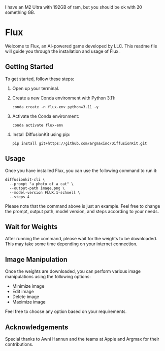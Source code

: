I have an M2 Ultra with 192GB of ram, but you should be ok with 20 something GB.

# Flux

Welcome to Flux, an AI-powered game developed by LLC. This readme file will guide you through the installation and usage of Flux.

## Getting Started

To get started, follow these steps:

1. Open up your terminal.

2. Create a new Conda environment with Python 3.11:

    ```shell
    conda create -n flux-env python=3.11 -y
    ```

3. Activate the Conda environment:

    ```shell
    conda activate flux-env
    ```

4. Install DiffusionKit using pip:

    ```shell
    pip install git+https://github.com/argmaxinc/DiffusionKit.git
    ```

## Usage

Once you have installed Flux, you can use the following command to run it:

```shell
diffusionkit-cli \
  --prompt "a photo of a cat" \
  --output-path image.png \
  --model-version FLUX.1-schnell \
  --steps 4
```

Please note that the command above is just an example. Feel free to change the prompt, output path, model version, and steps according to your needs.

## Wait for Weights

After running the command, please wait for the weights to be downloaded. This may take some time depending on your internet connection.

## Image Manipulation

Once the weights are downloaded, you can perform various image manipulations using the following options:

- Minimize image
- Edit image
- Delete image
- Maximize image

Feel free to choose any option based on your requirements.

## Acknowledgements

Special thanks to Awni Hannun and the teams at Apple and Argmax for their contributions.


